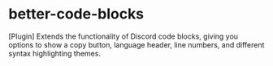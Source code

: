 # better-code-blocks
[Plugin] Extends the functionality of Discord code blocks, giving you options to show a copy button, language header, line numbers, and different syntax highlighting themes.
